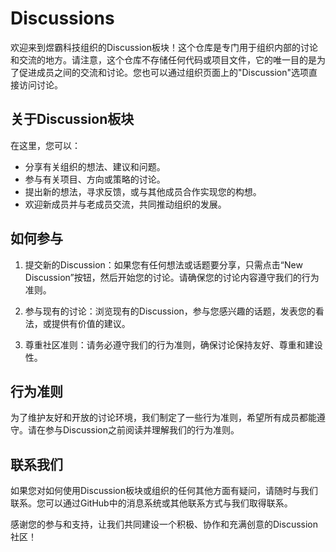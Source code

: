 # Discussions

欢迎来到煜霸科技组织的Discussion板块！这个仓库是专门用于组织内部的讨论和交流的地方。请注意，这个仓库不存储任何代码或项目文件，它的唯一目的是为了促进成员之间的交流和讨论。您也可以通过组织页面上的"Discussion"选项直接访问讨论。

## 关于Discussion板块

在这里，您可以：

- 分享有关组织的想法、建议和问题。
- 参与有关项目、方向或策略的讨论。
- 提出新的想法，寻求反馈，或与其他成员合作实现您的构想。
- 欢迎新成员并与老成员交流，共同推动组织的发展。

## 如何参与

1. 提交新的Discussion：如果您有任何想法或话题要分享，只需点击“New Discussion”按钮，然后开始您的讨论。请确保您的讨论内容遵守我们的行为准则。

2. 参与现有的讨论：浏览现有的Discussion，参与您感兴趣的话题，发表您的看法，或提供有价值的建议。

3. 尊重社区准则：请务必遵守我们的行为准则，确保讨论保持友好、尊重和建设性。

## 行为准则

为了维护友好和开放的讨论环境，我们制定了一些行为准则，希望所有成员都能遵守。请在参与Discussion之前阅读并理解我们的行为准则。

## 联系我们

如果您对如何使用Discussion板块或组织的任何其他方面有疑问，请随时与我们联系。您可以通过GitHub中的消息系统或其他联系方式与我们取得联系。

感谢您的参与和支持，让我们共同建设一个积极、协作和充满创意的Discussion社区！
